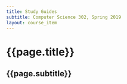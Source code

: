 ```yaml
---
title: Study Guides
subtitle: Computer Science 302, Spring 2019
layout: course_item
---
```


# {{page.title}}
## {{page.subtitle}}
